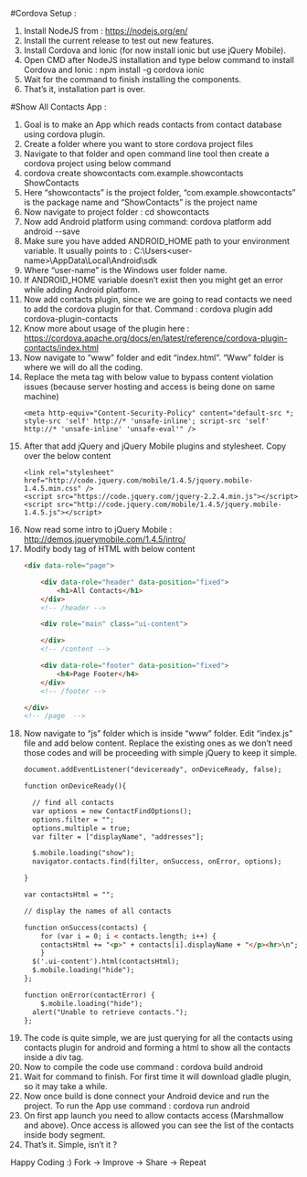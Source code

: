 #Cordova Setup :

1. Install NodeJS from : https://nodejs.org/en/
2. Install the current release to test out new features.
3. Install Cordova and Ionic (for now install ionic but use jQuery Mobile).
4. Open CMD after NodeJS installation and type below command to install Cordova and Ionic : 
   npm install -g cordova ionic
5. Wait for the command to finish installing the components.
6. That’s it, installation part is over.

#Show All Contacts App : 

1. Goal is to make an App which reads contacts from contact database using cordova plugin.
2. Create a folder where you want to store cordova project files
3. Navigate to that folder and open command line tool then create a cordova project using below command
4. cordova create showcontacts com.example.showcontacts ShowContacts
5. Here “showcontacts” is the project folder, “com.example.showcontacts” is the package name and “ShowContacts” is the project name
6. Now navigate to project folder : cd showcontacts
7. Now add Android platform using command: cordova platform add android --save
8. Make sure you have added ANDROID_HOME path to your environment variable. It usually points to : C:\Users\<user-name>\AppData\Local\Android\sdk
9. Where “user-name” is the Windows user folder name.
10. If ANDROID_HOME variable doesn’t exist then you might get an error while adding Android platform.
11. Now add contacts plugin, since we are going to read contacts we need to add the cordova plugin for that. Command : cordova plugin add cordova-plugin-contacts
12. Know more about usage of the plugin here : https://cordova.apache.org/docs/en/latest/reference/cordova-plugin-contacts/index.html
13. Now navigate to “www” folder and edit “index.html”. “Www” folder is where we will do all the coding.
14. Replace the meta tag with below value to bypass content violation issues (because server hosting and access is being done on same machine)
    ```
    <meta http-equiv="Content-Security-Policy" content="default-src *; style-src 'self' http://* 'unsafe-inline'; script-src 'self' http://* 'unsafe-inline' 'unsafe-eval'" />
    ```
15. After that add jQuery and jQuery Mobile plugins and stylesheet. Copy over the below content
    ```
    <link rel="stylesheet" href="http://code.jquery.com/mobile/1.4.5/jquery.mobile-1.4.5.min.css" />
    <script src="https://code.jquery.com/jquery-2.2.4.min.js"></script>
    <script src="http://code.jquery.com/mobile/1.4.5/jquery.mobile-1.4.5.js"></script>
    ```
16. Now read some intro to jQuery Mobile : http://demos.jquerymobile.com/1.4.5/intro/
17. Modify body tag of HTML with below content
    ```html
    <div data-role="page">

        <div data-role="header" data-position="fixed">
            <h1>All Contacts</h1>
        </div>
        <!-- /header -->

        <div role="main" class="ui-content">

        </div>
        <!-- /content -->

        <div data-role="footer" data-position="fixed">
            <h4>Page Footer</h4>
        </div>
        <!-- /footer -->

    </div>
    <!-- /page  -->
    ```
18. Now navigate to “js” folder which is inside “www” folder. Edit “index.js” file and add below content. Replace the existing ones as we don’t need those codes and will be proceeding with simple jQuery to keep it simple.
    ```html
    document.addEventListener("deviceready", onDeviceReady, false);

    function onDeviceReady(){

      // find all contacts
      var options = new ContactFindOptions();
      options.filter = "";
      options.multiple = true;
      var filter = ["displayName", "addresses"];

      $.mobile.loading("show");
      navigator.contacts.find(filter, onSuccess, onError, options);

    }

    var contactsHtml = "";

    // display the names of all contacts

    function onSuccess(contacts) {
        for (var i = 0; i < contacts.length; i++) {
        contactsHtml += "<p>" + contacts[i].displayName + "</p><hr>\n";
        }
      $('.ui-content').html(contactsHtml);
      $.mobile.loading("hide");
    };

    function onError(contactError) {
        $.mobile.loading("hide");
      alert("Unable to retrieve contacts.");
    };
    ```
19. The code is quite simple, we are just querying for all the contacts using contacts plugin for android and forming a html to show all the contacts inside a div tag.
20. Now to compile the code use command : cordova build android
21. Wait for command to finish. For first time it will download gladle plugin, so it may take a while.
22. Now once build is done connect your Android device and run the project. To run the App use command : cordova run android
23. On first app launch you need to allow contacts access (Marshmallow and above). Once access is allowed you can see the list of the contacts inside body segment.
24. That’s it. Simple, isn’t it ?

Happy Coding :)
Fork -> Improve -> Share -> Repeat 










